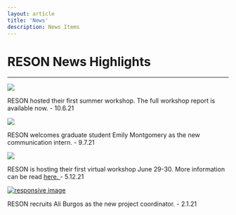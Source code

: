 ```yaml
---
layout: article
title: 'News'
description: News Items
---
```


<h1> RESON News Highlights </h1>

<hr/>


<div class="row">

<div class="col-md-6">
<a href="{{ site.baseurl }}/resources/workshop1/workshop_report.pdf">
<img class="img-thumbnail img-responsive" src="/assets/img/workshopnews.png" class="img-fluid"> </a>
<div class="newsbox" >
<p> RESON hosted their first summer workshop. The full workshop report is available now. - 10.6.21 </p>
</div> <!--end newsbox-->
</div>

<div class="col-md-6">
<a href="{{site.baseurl}}/news/Emily">
<img class="img-thumbnail img-responsive" src="/assets/img/emilym.jpg" class="img-fluid"></a>
<div class="newsbox">
<p> RESON welcomes graduate student Emily Montgomery as the new communication intern. - 9.7.21 </p>
</div>
</div>

<div class="col-md-6">
<img class="img-thumbnail img-responsive" src="/assets/img/bluerockfish.jpg" class="img-fluid">
<div class="newsbox" >
<p> RESON is hosting their first virtual workshop June 29-30. More information can be read <a href="{{site.baseurl }}/news/workshop1pager.pdf"> here. </a>- 5.12.21</p>
</div> <!--end newsbox-->
</div>

<div class="col-md-6">
<a href="{{site.baseurl}}/news/Ali">
<img class="img-thumbnail img-responsive" src="/assets/img/A_Burgos.JPG" class="img-fluid" alt="responsive image" ></a>
<div class="newsbox" >
<p> RESON recruits Ali Burgos as the new project coordinator. - 2.1.21</p>
</div><!-- end newsbox-->
</div>


</div>


